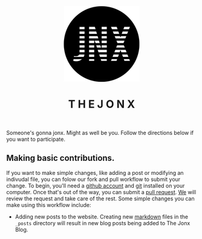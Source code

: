 <div align="middle">
<img src ="images/logos/jonx_logo200px.png" alt="jonx logo" title="jonx logo">
<h1>T H E J O N X</h1>
</div>
<br />

Someone's gonna jonx. Might as well be you. Follow the directions below if you want to participate.

## Making basic contributions.
If you want to make simple changes, like adding a post or modifying an indivudal file, you can folow our fork and pull workflow to submit your change. To begin, you'll need a [github account](https://github.com/account) and [git](https://help.github.com/articles/set-up-git) installed on your computer. Once that's out of the way, you can submit a [pull request](https://help.github.com/articles/using-pull-requests). [We](https://github.com/orgs/the-jonx/teams/web) will review the request and take care of the rest. Some simple changes you can make using this workflow include:

* Adding new posts to the website. Creating new [markdown](https://en.wikipedia.org/wiki/Markdown) files in the `_posts` directory will result in new blog posts being added to The Jonx Blog.

